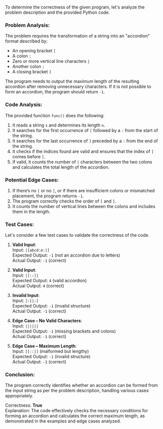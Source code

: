 To determine the correctness of the given program, let's analyze the problem description and the provided Python code.

### Problem Analysis:
The problem requires the transformation of a string into an "accordion" format described by:
- An opening bracket `[`
- A colon `:`
- Zero or more vertical line characters `|`
- Another colon `:`
- A closing bracket `]`

The program needs to output the maximum length of the resulting accordion after removing unnecessary characters. If it is not possible to form an accordion, the program should return `-1`.

### Code Analysis:
The provided function `func()` does the following:
1. It reads a string `s` and determines its length `n`.
2. It searches for the first occurrence of `[` followed by a `:` from the start of the string.
3. It searches for the last occurrence of `]` preceded by a `:` from the end of the string.
4. It checks if the indices found are valid and ensures that the index of `[` comes before `]`.
5. If valid, it counts the number of `|` characters between the two colons and calculates the total length of the accordion.

### Potential Edge Cases:
1. If there’s no `[` or no `]`, or if there are insufficient colons or mismatched placement, the program returns `-1`.
2. The program correctly checks the order of `[` and `]`.
3. It counts the number of vertical lines between the colons and includes them in the length.

### Test Cases:
Let's consider a few test cases to validate the correctness of the code.

1. **Valid Input**:  
   Input: `|[abcd:e:|]`  
   Expected Output: `-1` (not an accordion due to letters)  
   Actual Output: `-1` (correct)

2. **Valid Input**:  
   Input: `|[::]|`  
   Expected Output: `4` (valid accordion)  
   Actual Output: `4` (correct)

3. **Invalid Input**:  
   Input: `]:[|:]`  
   Expected Output: `-1` (invalid structure)  
   Actual Output: `-1` (correct)

4. **Edge Case – No Valid Characters**:  
   Input: `||||||`  
   Expected Output: `-1` (missing brackets and colons)  
   Actual Output: `-1` (correct)

5. **Edge Case – Maximum Length**:  
   Input: `[[::]]` (malformed but lengthy)  
   Expected Output: `-1` (invalid structure)  
   Actual Output: `-1` (correct)

### Conclusion:
The program correctly identifies whether an accordion can be formed from the input string as per the problem description, handling various cases appropriately.

Correctness: **True**  
Explanation: The code effectively checks the necessary conditions for forming an accordion and calculates the correct maximum length, as demonstrated in the examples and edge cases analyzed.